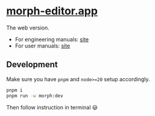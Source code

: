 # [morph-editor.app](https://morph-editor.app)

The web version.

- For engineering manuals: [site](https://engineering.morph-editor.app)
- For user manuals: [site](https://docs.morph-editor.app)

## Development

Make sure you have `pnpm` and `node>=20` setup accordingly.

```bash
pnpm i
pnpm run -w morph:dev
```

Then follow instruction in terminal :smiley:

